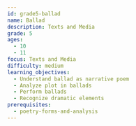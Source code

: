 ```yaml
---
id: grade5-ballad
name: Ballad
description: Texts and Media
grade: 5
ages:
  - 10
  - 11
focus: Texts and Media
difficulty: medium
learning_objectives:
  - Understand ballad as narrative poem
  - Analyze plot in ballads
  - Perform ballads
  - Recognize dramatic elements
prerequisites:
  - poetry-forms-and-analysis
---
```


